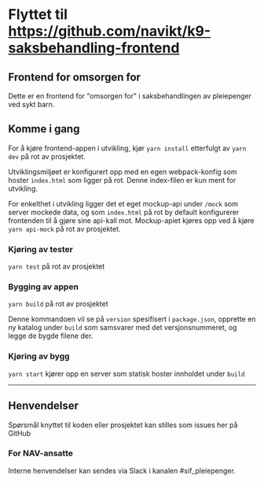 # Flyttet til https://github.com/navikt/k9-saksbehandling-frontend



## Frontend for omsorgen for

Dette er en frontend for "omsorgen for" i saksbehandlingen av pleiepenger ved sykt barn.

## Komme i gang

For å kjøre frontend-appen i utvikling, kjør `yarn install` etterfulgt av `yarn dev` på rot av prosjektet.

Utviklingsmiljøet er konfigurert opp med en egen webpack-konfig som hoster `index.html` som ligger på rot.
Denne index-filen er kun ment for utvikling.

For enkelthet i utvikling ligger det et eget mockup-api under `/mock` som server mockede data, og som
`index.html` på rot by default konfigurerer frontenden til å gjøre sine api-kall mot. Mockup-apiet kjøres
opp ved å kjøre `yarn api-mock` på rot av prosjektet.

### Kjøring av tester

`yarn test` på rot av prosjektet

### Bygging av appen

`yarn build` på rot av prosjektet

Denne kommandoen vil se på `version` spesifisert i `package.json`, opprette en ny katalog under `build`
som samsvarer med det versjonsnummeret, og legge de bygde filene der.

### Kjøring av bygg

`yarn start` kjører opp en server som statisk hoster innholdet under `build`

---

## Henvendelser

Spørsmål knyttet til koden eller prosjektet kan stilles som issues her på GitHub

### For NAV-ansatte

Interne henvendelser kan sendes via Slack i kanalen #sif_pleiepenger.
